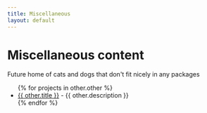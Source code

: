 ```yaml
---
title: Miscellaneous
layout: default
---
```


# Miscellaneous content

Future home of cats and dogs that don't fit nicely in any packages

<ul>
  {% for projects in other.other %}
    <li>
      <a href="{{ other.url }}">{{ other.title }}</a> - {{ other.description }}
    </li>
  {% endfor %}
</ul>